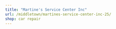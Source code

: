 ```yaml
---
title: "Martine's Service Center Inc"
url: /middletown/martines-service-center-inc-25/
shop: car repair
---
```

